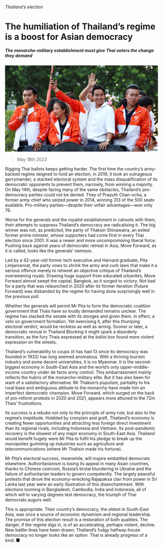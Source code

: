 ###### Thailand’s election

# The humiliation of Thailand’s regime is a boost for Asian democracy 

##### The monarcho-military establishment must give Thai voters the change they demand 

![image](images/20230520_LDP503.jpg) 

> May 18th 2023 

Rigging Thai ballots keeps getting harder. The first time the country’s army-backed regime deigned to hold an election, in 2019, it took an outrageous gerrymander, a stacked electoral system and the mass disqualification of its democratic opponents to prevent them, narrowly, from winning a majority. On May 14th, despite facing many of the same obstacles, Thailand’s pro-democracy parties could not be denied. They  of Prayuth Chan-ocha, a former army chief who seized power in 2014, winning 313 of the 500 seats available. Pro-military parties—despite their unfair advantages—won only 76.

Worse for the generals and the royalist establishment in cahoots with them, their attempts to suppress Thailand’s democracy are radicalising it. The big winner was not, as predicted, the party of Thaksin Shinawatra, an exiled former prime minister, whose supporters had come first in every Thai election since 2001. It was a newer and more uncompromising liberal force. Pushing back against years of democratic retreat in Asia, Move Forward, as it is called, looks like the generals’ nemesis.

Led by a 42-year-old former tech executive and Harvard graduate, Pita Limjaroenrat, the party vows to shrink the army and curb  laws that make it a serious offence merely to retweet an objective critique of Thailand’s overweening royals. Drawing huge support from educated urbanites, Move Forward almost swept the capital, Bangkok, as it surged to victory. Not bad for a party that was relaunched in 2020 after its former iteration (Future Forward) was disbanded by the regime for having done surprisingly well in the previous poll.

Whether the generals will permit Mr Pita to form the democratic coalition government that Thais have so loudly demanded remains unclear. The regime has stacked the senate with its stooges and given them, in effect, a veto on government formation. Yet exercising it, after this thumping electoral verdict, would be reckless as well as wrong. Sooner or later, a democratic revival in Thailand  Blocking it might spark a disorderly transition, as the fury Thais expressed at the ballot box found more violent expression on the streets.

Thailand’s vulnerability to coups (it has had 13 since its democracy was founded in 1932) has long seemed anomalous. With a thriving tourism industry and some decent universities, it is no Myanmar. It is the second-biggest economy in South-East Asia and the world’s only upper-middle-income country under de facto army control. This embarrassment mainly reflects the hubris of the monarcho-military elite. But it has also been for want of a satisfactory alternative. Mr Thaksin’s populism, partiality to his rural base and ambiguous attitude to the monarchy have made him an imperfect democratic champion. Move Forward, which surged on the back of pro-reform protests in 2020 and 2021, appears more attuned to the 72m Thais’ frustrations.

Its success is a rebuke not only to the principle of army rule, but also to the regime’s ineptitude. Hobbled by cronyism and graft, Thailand’s economy is creating fewer opportunities and attracting less foreign direct investment than its regional rivals, including Indonesia and Vietnam. Its post-pandemic recovery is the slowest of any major economy in South-East Asia. Thailand would benefit hugely were Mr Pita to fulfil his pledge to break up the monopolies gumming up industries such as agriculture and telecommunications (where Mr Thaksin made his fortune). 

Mr Pita’s electoral success, meanwhile, will inspire embattled democrats elsewhere. Authoritarianism is losing its appeal in many Asian countries, thanks to Chinese coercion, Russia’s brutal blundering in Ukraine and the failure of authoritarian leaders to govern competently. The largely peaceful protests that drove the economy-wrecking Rajapaksa clan from power in Sri Lanka last year were an early illustration of this disenchantment. With elections looming in Bangladesh, Cambodia, India and Indonesia, all of which will to varying degrees test democracy, the triumph of Thai democrats augurs well. 

This is appropriate. Their country’s democracy, the oldest in South-East Asia, was once a source of economic dynamism and regional leadership. The promise of this election result is a restoration of both qualities. The danger, if the regime digs in, is of an accelerating, perhaps violent, decline. New battle-lines have been drawn; Thailand’s fudgy halfway-house democracy no longer looks like an option. That is already progress of a kind. ■

